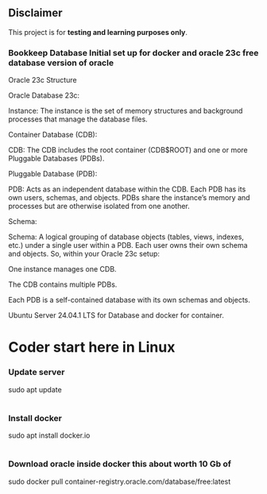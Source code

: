 ## Disclaimer  
This project is for **testing and learning purposes only**. 

### Bookkeep Database Initial set up for docker and oracle 23c free database version of oracle
Oracle 23c Structure

Oracle Database 23c:

Instance: The instance is the set of memory structures and background processes that manage the database files.

Container Database (CDB):

CDB: The CDB includes the root container (CDB$ROOT) and one or more Pluggable Databases (PDBs).

Pluggable Database (PDB):

PDB: Acts as an independent database within the CDB. Each PDB has its own users, schemas, and objects. PDBs share the instance’s memory and processes but are otherwise isolated from one another.

Schema:

Schema: A logical grouping of database objects (tables, views, indexes, etc.) under a single user within a PDB. Each user owns their own schema and objects. So, within your Oracle 23c setup:

One instance manages one CDB.

The CDB contains multiple PDBs.

Each PDB is a self-contained database with its own schemas and objects.

Ubuntu Server 24.04.1 LTS for Database and docker for container.

# Coder start here in Linux 
### Update server
sudo apt update
# 

###  Install docker
sudo apt install docker.io
# 

 ###  Download oracle inside docker this about worth 10 Gb of
sudo docker pull container-registry.oracle.com/database/free:latest
# 

